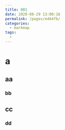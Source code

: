 ```yaml
---
title: 001
date: 2020-08-29 13:00:16
permalink: /pages/e464fb/
categories: 
  - markmap
tags: 
  - 
---
```

# a
## aa
### bb
## cc
### dd
